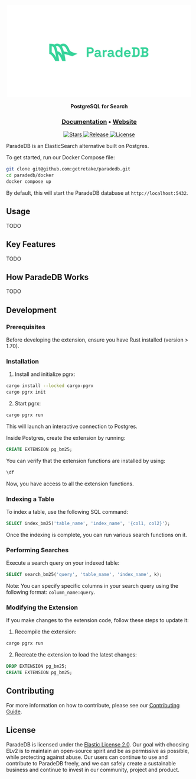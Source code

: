 <p align="center">
  <img src="assets/paradedb.svg" alt="Retake" width="500px"></a>
</p>

<p align="center">
    <b>PostgreSQL for Search</b> <br />
</p>

<h3 align="center">
  <a href="https://docs.getretake.com">Documentation</a> &bull;
  <a href="https://getretake.com">Website</a>
</h3>

<p align="center">
<a href="https://github.com/getretake/retake/stargazers/" target="_blank">
    <img src="https://img.shields.io/github/stars/getretake/retake?style=social&label=Star&maxAge=60" alt="Stars">
</a>
<a href="https://github.com/getretake/retake/releases" target="_blank">
    <img src="https://img.shields.io/github/v/release/getretake/retake?color=white" alt="Release">
</a>
<a href="https://github.com/getretake/retake/tree/main/LICENSE" target="_blank">
    <img src="https://img.shields.io/static/v1?label=license&message=Apache-2.0&color=white" alt="License">
</a>
</p>

ParadeDB is an ElasticSearch alternative built on Postgres.

To get started, run our Docker Compose file:

```bash
git clone git@github.com:getretake/paradedb.git
cd paradedb/docker
docker compose up
```

By default, this will start the ParadeDB database at `http://localhost:5432`.

## Usage

TODO

## Key Features

TODO

## How ParadeDB Works

TODO

## Development

### Prerequisites

Before developing the extension, ensure you have Rust installed (version >
1.70).

### Installation

1. Install and initialize pgrx:

```bash
cargo install --locked cargo-pgrx
cargo pgrx init
```

2. Start pgrx:

```bash
cargo pgrx run
```

This will launch an interactive connection to Postgres.

Inside Postgres, create the extension by running:

```sql
CREATE EXTENSION pg_bm25;
```

You can verify that the extension functions are installed by using:

```sql
\df
```

Now, you have access to all the extension functions.

### Indexing a Table

To index a table, use the following SQL command:

```sql
SELECT index_bm25('table_name', 'index_name', '{col1, col2}');
```

Once the indexing is complete, you can run various search functions on it.

### Performing Searches

Execute a search query on your indexed table:

```sql
SELECT search_bm25('query', 'table_name', 'index_name', k);
```

Note: You can specify specific columns in your search query using the following
format: `column_name:query`.

### Modifying the Extension

If you make changes to the extension code, follow these steps to update it:

1. Recompile the extension:

```bash
cargo pgrx run
```

2. Recreate the extension to load the latest changes:

```sql
DROP EXTENSION pg_bm25;
CREATE EXTENSION pg_bm25;
```

## Contributing

For more information on how to contribute, please see our
[Contributing Guide](CONTRIBUTING.md).

## License

ParadeDB is licensed under the [Elastic License 2.0](LICENSE). Our goal with
choosing ELv2 is to maintain an open-source spirit and be as permissive as
possible, while protecting against abuse. Our users can continue to use and
contribute to ParadeDB freely, and we can safely create a sustainable business
and continue to invest in our community, project and product.
